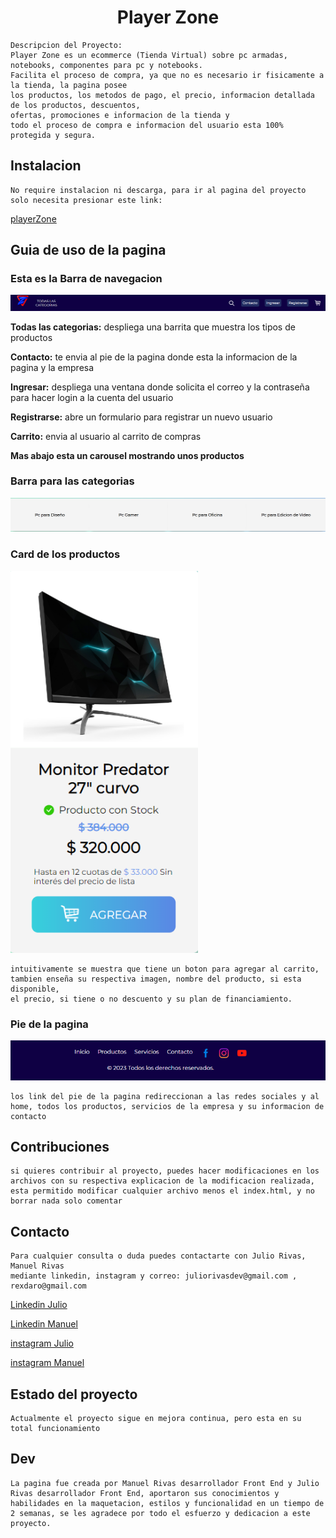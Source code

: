 # <h1 align="center">Player Zone</h1>

~~~
Descripcion del Proyecto:
Player Zone es un ecommerce (Tienda Virtual) sobre pc armadas, notebooks, componentes para pc y notebooks.
Facilita el proceso de compra, ya que no es necesario ir fisicamente a la tienda, la pagina posee
los productos, los metodos de pago, el precio, informacion detallada de los productos, descuentos,
ofertas, promociones e informacion de la tienda y
todo el proceso de compra e informacion del usuario esta 100% protegida y segura.
~~~

## Instalacion 

~~~
No require instalacion ni descarga, para ir al pagina del proyecto solo necesita presionar este link:
~~~

[playerZone][def]

[def]: https://playerzone.netlify.app/

## Guia de uso de la pagina
### <p><strong>Esta es la Barra de navegacion</strong></p>
<img src="./img/nav para el readme.png">

<p><strong>Todas las categorias:</strong> despliega una barrita que muestra los tipos de productos
<p><strong>Contacto:</strong> te envia al pie de la pagina donde esta la informacion de la pagina y la empresa</p>
<p><strong>Ingresar:</strong> despliega una ventana donde solicita el correo y la contraseña para hacer login a la cuenta del usuario</p>
<p><strong>Registrarse:</strong> abre un formulario para registrar un nuevo usuario</p>
<p><strong>Carrito:</strong> envia al usuario al carrito de compras

<p><strong>Mas abajo esta un carousel mostrando unos productos</strong></p>

### <p><strong>Barra para las categorias</strong></p>
<img src="./img/categorias para el readme.png">

### <p><strong>Card de los productos</strong></p>
<img src="./img/card para el readme.png" width="300">

~~~
intuitivamente se muestra que tiene un boton para agregar al carrito,
tambien enseña su respectiva imagen, nombre del producto, si esta disponible,
el precio, si tiene o no descuento y su plan de financiamiento.
~~~

### <p><strong>Pie de la pagina</strong></p>
<img src="./img/footer readme.png">

~~~
los link del pie de la pagina redireccionan a las redes sociales y al home, todos los productos, servicios de la empresa y su informacion de contacto
~~~

## Contribuciones

~~~
si quieres contribuir al proyecto, puedes hacer modificaciones en los archivos con su respectiva explicacion de la modificacion realizada, esta permitido modificar cualquier archivo menos el index.html, y no borrar nada solo comentar
~~~

## Contacto 
~~~
Para cualquier consulta o duda puedes contactarte con Julio Rivas, Manuel Rivas
mediante linkedin, instagram y correo: juliorivasdev@gmail.com , rexdaro@gmail.com 
~~~

<a href="https://www.linkedin.com/in/julio-rivas-frontend/">Linkedin Julio</a>

<a href="https://www.linkedin.com/in/manuel-rivas-a56709200/">Linkedin Manuel</a>

<a href="https://www.instagram.com/julio_rivas17/">instagram Julio</a>

<a href="https://www.instagram.com/manuel_rivasb/">instagram Manuel</a>

## Estado del proyecto

~~~
Actualmente el proyecto sigue en mejora continua, pero esta en su total funcionamiento
~~~

## Dev

~~~
La pagina fue creada por Manuel Rivas desarrollador Front End y Julio Rivas desarrollador Front End, aportaron sus conocimientos y habilidades en la maquetacion, estilos y funcionalidad en un tiempo de 2 semanas, se les agradece por todo el esfuerzo y dedicacion a este proyecto.
~~~
